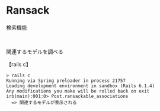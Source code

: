 # Ransack
  
検索機能

<br>

関連するモデルを調べる

【rails c】
```
> rails c
Running via Spring preloader in process 21757
Loading development environment in sandbox (Rails 6.1.4)
Any modifications you make will be rolled back on exit
irb(main):001:0> Post.ransackable_associations
  => 関連するモデルが表示される
```
